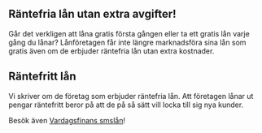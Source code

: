 ## Räntefria lån utan extra avgifter!

Går det verkligen att låna gratis första gången eller ta ett gratis lån varje gång du lånar? Lånföretagen får inte längre marknadsföra sina lån som gratis även om de erbjuder räntefria lån utan extra kostnader.

## Räntefritt lån

Vi skriver om de företag som erbjuder räntefria lån. Att företagen lånar ut pengar räntefritt beror på att de på så sätt vill locka till sig nya kunder.

Besök även [Vardagsfinans smslån](https://vardagsfinans.se/smslan)!